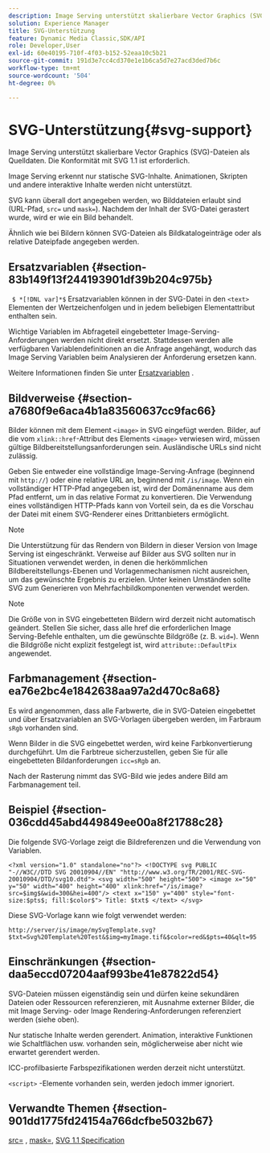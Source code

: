 ```yaml
---
description: Image Serving unterstützt skalierbare Vector Graphics (SVG)-Dateien als Quelldaten. Die Konformität mit SVG 1.1 ist erforderlich.
solution: Experience Manager
title: SVG-Unterstützung
feature: Dynamic Media Classic,SDK/API
role: Developer,User
exl-id: 60e40195-710f-4f03-b152-52eaa10c5b21
source-git-commit: 191d3e7cc4cd370e1e1b6ca5d7e27acd3ded7b6c
workflow-type: tm+mt
source-wordcount: '504'
ht-degree: 0%

---
```


# SVG-Unterstützung{#svg-support}

Image Serving unterstützt skalierbare Vector Graphics (SVG)-Dateien als Quelldaten. Die Konformität mit SVG 1.1 ist erforderlich.

Image Serving erkennt nur statische SVG-Inhalte. Animationen, Skripten und andere interaktive Inhalte werden nicht unterstützt.

SVG kann überall dort angegeben werden, wo Bilddateien erlaubt sind (URL-Pfad, `src=` und `mask=`). Nachdem der Inhalt der SVG-Datei gerastert wurde, wird er wie ein Bild behandelt.

Ähnlich wie bei Bildern können SVG-Dateien als Bildkatalogeinträge oder als relative Dateipfade angegeben werden.

## Ersatzvariablen {#section-83b149f13f244193901df39b204c975b}

` $ *[!DNL var]*$` Ersatzvariablen können in der SVG-Datei in den  `<text>` Elementen der Wertzeichenfolgen und in jedem beliebigen Elementattribut enthalten sein.

Wichtige Variablen im Abfrageteil eingebetteter Image-Serving-Anforderungen werden nicht direkt ersetzt. Stattdessen werden alle verfügbaren Variablendefinitionen an die Anfrage angehängt, wodurch das Image Serving Variablen beim Analysieren der Anforderung ersetzen kann.

Weitere Informationen finden Sie unter [Ersatzvariablen](../../../../../is-api/http-ref/image-serving-api-ref/c-http-protocol-reference/c-syntax-and-features/r-is-http-substitution-variables.md#reference-90dc01aba44940e4acdd0c6476e7aa5a) .

## Bildverweise {#section-a7680f9e6aca4b1a83560637cc9fac66}

Bilder können mit dem Element `<image>` in SVG eingefügt werden. Bilder, auf die vom `xlink::href`-Attribut des Elements `<image>` verwiesen wird, müssen gültige Bildbereitstellungsanforderungen sein. Ausländische URLs sind nicht zulässig.

Geben Sie entweder eine vollständige Image-Serving-Anfrage (beginnend mit `http://`) oder eine relative URL an, beginnend mit `/is/image`. Wenn ein vollständiger HTTP-Pfad angegeben ist, wird der Domänenname aus dem Pfad entfernt, um in das relative Format zu konvertieren. Die Verwendung eines vollständigen HTTP-Pfads kann von Vorteil sein, da es die Vorschau der Datei mit einem SVG-Renderer eines Drittanbieters ermöglicht.

>[!NOTE]
>
>Die Unterstützung für das Rendern von Bildern in dieser Version von Image Serving ist eingeschränkt. Verweise auf Bilder aus SVG sollten nur in Situationen verwendet werden, in denen die herkömmlichen Bildbereitstellungs-Ebenen und Vorlagenmechanismen nicht ausreichen, um das gewünschte Ergebnis zu erzielen. Unter keinen Umständen sollte SVG zum Generieren von Mehrfachbildkomponenten verwendet werden.

>[!NOTE]
>
>Die Größe von in SVG eingebetteten Bildern wird derzeit nicht automatisch geändert. Stellen Sie sicher, dass alle href die erforderlichen Image Serving-Befehle enthalten, um die gewünschte Bildgröße (z. B. `wid=`). Wenn die Bildgröße nicht explizit festgelegt ist, wird `attribute::DefaultPix` angewendet.

## Farbmanagement {#section-ea76e2bc4e1842638aa97a2d470c8a68}

Es wird angenommen, dass alle Farbwerte, die in SVG-Dateien eingebettet und über Ersatzvariablen an SVG-Vorlagen übergeben werden, im Farbraum `sRgb` vorhanden sind.

Wenn Bilder in die SVG eingebettet werden, wird keine Farbkonvertierung durchgeführt. Um die Farbtreue sicherzustellen, geben Sie für alle eingebetteten Bildanforderungen `icc=sRgb` an.

Nach der Rasterung nimmt das SVG-Bild wie jedes andere Bild am Farbmanagement teil.

## Beispiel {#section-036cdd45abd449849ee00a8f21788c28}

Die folgende SVG-Vorlage zeigt die Bildreferenzen und die Verwendung von Variablen.

`<?xml version="1.0" standalone="no"?> <!DOCTYPE svg PUBLIC "-//W3C//DTD SVG 20010904//EN" "http://www.w3.org/TR/2001/REC-SVG-20010904/DTD/svg10.dtd"> <svg width="500" height="500"> <image x="50" y="50" width="400" height="400" xlink:href="/is/image?src=$img$&wid=300&hei=400"/> <text x="150" y="400" style="font-size:$pts$; fill:$color$"> Title: $txt$ </text> </svg>`

Diese SVG-Vorlage kann wie folgt verwendet werden:

`http://server/is/image/mySvgTemplate.svg?$txt=Svg%20Template%20Test&$img=myImage.tif&$color=red&$pts=40&qlt=95`

## Einschränkungen {#section-daa5eccd07204aaf993be41e87822d54}

SVG-Dateien müssen eigenständig sein und dürfen keine sekundären Dateien oder Ressourcen referenzieren, mit Ausnahme externer Bilder, die mit Image Serving- oder Image Rendering-Anforderungen referenziert werden (siehe oben).

Nur statische Inhalte werden gerendert. Animation, interaktive Funktionen wie Schaltflächen usw. vorhanden sein, möglicherweise aber nicht wie erwartet gerendert werden.

ICC-profilbasierte Farbspezifikationen werden derzeit nicht unterstützt.

`<script>` -Elemente vorhanden sein, werden jedoch immer ignoriert.

## Verwandte Themen {#section-901dd1775fd24154a766dcfbe5032b67}

[src=](../../../../../is-api/http-ref/image-serving-api-ref/c-http-protocol-reference/c-command-reference/r-src.md#reference-f6506637778c4c69bf106a7924a91ab1) ,  [mask=](../../../../../is-api/http-ref/image-serving-api-ref/c-http-protocol-reference/c-command-reference/r-mask.md#reference-922254e027404fb890b850e2723ee06e),  [SVG 1.1 Specification](https://www.w3.org/TR/SVG11/)
